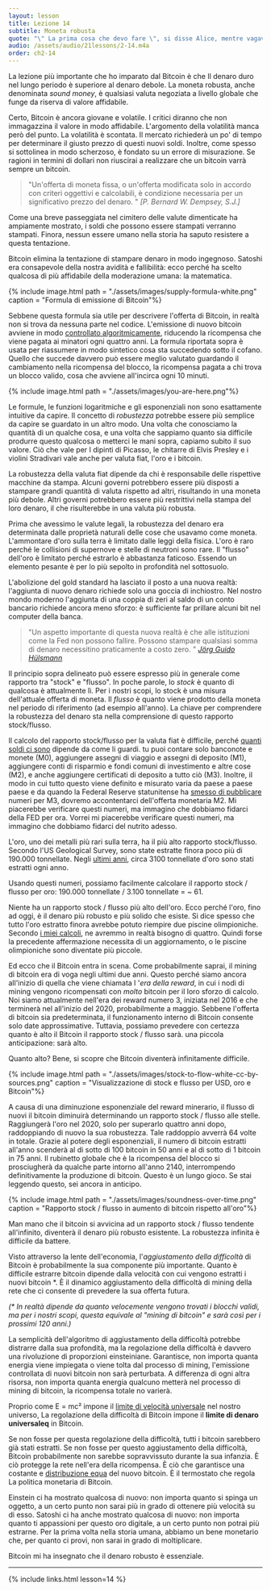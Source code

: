 ```yaml
---
layout: lesson
title: Lezione 14
subtitle: Moneta robusta
quote: "\" La prima cosa che devo fare \", si disse Alice, mentre vagava nel bosco, \" è crescere fino alla mia giusta dimensione, e la seconda cosa è trovare la mia strada in quel bel giardino. Penso che sarà il piano migliore. \""
audio: /assets/audio/21lessons/2-14.m4a
order: ch2-14
---
```


La lezione più importante che ho imparato dal Bitcoin è che 
Il denaro duro nel lungo periodo è superiore al denaro debole. La moneta robusta, anche
denominata *sound money*, è qualsiasi valuta negoziata a livello globale che
funge da riserva di valore affidabile.

Certo, Bitcoin è ancora giovane e volatile. I critici diranno che
non immagazzina il valore in modo affidabile. L'argomento della volatilità manca però del
punto. La volatilità è scontata. Il mercato richiederà un po' di tempo
per determinare il giusto prezzo di questi nuovi soldi. Inoltre, come spesso si
sottolinea in modo scherzoso, è fondato su un errore di misurazione. Se ragioni
in termini di dollari non riuscirai a realizzare che un bitcoin varrà sempre un
bitcoin.

> "Un'offerta di moneta fissa, o un'offerta modificata solo in accordo con
> criteri oggettivi e calcolabili, è condizione necessaria per un
> significativo prezzo del denaro. "
> <cite> [P. Bernard W. Dempsey, S.J.] </cite>

Come una breve passeggiata nel cimitero delle valute dimenticate ha ampiamente
mostrato, i soldi che possono essere stampati verranno stampati. Finora, nessun 
essere umano nella storia ha saputo resistere a questa tentazione.

Bitcoin elimina la tentazione di stampare denaro in modo ingegnoso. 
Satoshi era consapevole della nostra avidità e fallibilità: ecco perché
ha scelto qualcosa di più affidabile della moderazione umana: la matematica.

{% include image.html path = "./assets/images/supply-formula-white.png" caption = "Formula di emissione di Bitcoin"%}

Sebbene questa formula sia utile per descrivere l'offerta di Bitcoin, 
in realtà non si trova da nessuna parte nel codice. L'emissione di nuovo bitcoin avviene 
in modo [controllato algoritmicamente][algorithmically controlled], riducendo la ricompensa
che viene pagata ai minatori ogni quattro anni. La formula riportata sopra è usata per
riassumere in modo sintetico cosa sta succedendo sotto il cofano. Quello che succede davvero può
essere meglio valutato guardando il cambiamento nella ricompensa del blocco, la ricompensa pagata
a chi trova un blocco valido, cosa che avviene all'incirca ogni 10
minuti.

{% include image.html path = "./assets/images/you-are-here.png"%}

Le formule, le funzioni logaritmiche e gli esponenziali non sono esattamente
intuitive da capire. Il concetto di *robustezza* potrebbe essere più semplice da
capire se guardato in un altro modo. Una volta che conosciamo la quantità di un qualche 
cosa, e una volta che sappiamo quanto sia difficile produrre questo qualcosa o
metterci le mani sopra, capiamo subito il suo valore. Ciò che vale per
I dipinti di Picasso, le chitarre di Elvis Presley e i violini Stradivari
vale anche per valuta fiat, l'oro e i bitcoin.

La robustezza della valuta fiat dipende da chi è responsabile delle
rispettive macchine da stampa. Alcuni governi potrebbero essere più disposti a 
stampare grandi quantità di valuta rispetto ad altri, risultando in una moneta 
più debole. Altri governi potrebbero essere più restrittivi nella stampa del 
loro denaro, il che risulterebbe in una valuta più robusta.

Prima che avessimo le valute legali, la robustezza del denaro era determinata dalle 
proprietà naturali delle cose che usavamo come moneta. L'ammontare
d'oro sulla terra è limitato dalle leggi della fisica. L'oro è raro perché
le collisioni di supernove e stelle di neutroni sono rare. Il "flusso" dell'oro è
limitato perché estrarlo è abbastanza faticoso. Essendo un elemento pesante
è per lo più sepolto in profondità nel sottosuolo.

L'abolizione del gold standard ha lasciato il posto a una nuova realtà: l'aggiunta
di nuovo denaro richiede solo una goccia di inchiostro. Nel nostro mondo moderno 
l'aggiunta di una coppia di zeri al saldo di un conto bancario richiede ancora meno
sforzo: è sufficiente far prillare alcuni bit nel computer della banca.

> "Un aspetto importante di questa nuova realtà è che alle istituzioni come
> la Fed non possono fallire. Possono stampare qualsiasi somma di denaro
> necessitino praticamente a costo zero. "
> <cite> [Jörg Guido Hülsmann] </cite>

Il principio sopra delineato può essere espresso più in generale come
rapporto tra "stock" e "flusso". In poche parole, lo *stock* è quanto di
qualcosa è attualmente lì. Per i nostri scopi, lo stock è una misura
dell'attuale offerta di moneta. Il *flusso* è quanto viene prodotto della moneta
nel periodo di riferimento (ad esempio all'anno). La chiave per comprendere la robustezza
del denaro sta nella comprensione di questo rapporto stock/flusso.

Il calcolo del rapporto stock/flusso per la valuta fiat è difficile,
perché [quanti soldi ci sono][how much money there is] dipende da come li guardi. tu
puoi contare solo banconote e monete (M0), aggiungere assegni di viaggio e assegni
di deposito (M1), aggiungere conti di risparmio e fondi comuni di investimento e altre
cose (M2), e anche aggiungere certificati di deposito a tutto ciò (M3).
Inoltre, il modo in cui tutto questo viene definito e misurato varia da paese a paese
paese e da quando la Federal Reserve statunitense ha [smesso di pubblicare][stopped publishing] 
numeri per M3, dovremo accontentarci dell'offerta monetaria M2. Mi piacerebbe verificare 
questi numeri, ma immagino che dobbiamo fidarci della FED
per ora.
Vorrei
mi piacerebbe verificare questi numeri, ma immagino che dobbiamo fidarci del nutrito
adesso.

L'oro, uno dei metalli più rari sulla terra, ha il più alto rapporto stock/flusso. 
Secondo l'US Geological Survey, sono state estratte finora poco più di 190.000
tonnellate. Negli [ultimi anni][last few years], circa 3100 tonnellate d'oro
sono stati estratti ogni anno.

Usando questi numeri, possiamo facilmente calcolare il rapporto stock / flusso per
oro: 190.000 tonnellate / 3.100 tonnellate = \~ 61.

Niente ha un rapporto stock / flusso più alto dell'oro. Ecco perché l'oro,
fino ad oggi, è il denaro più robusto e più solido che esiste. Si dice spesso
che tutto l'oro estratto finora avrebbe potuto riempire due piscine olimpioniche. 
Secondo [i miei calcoli][my calculations], ne avremmo in realtà bisogno di quattro. 
Quindi forse la precedente affermazione necessita  di un aggiornamento, o le 
piscine olimpioniche sono diventate più piccole.

Ed ecco che il Bitcoin entra in scena. Come probabilmente saprai, il mining di bitcoin 
era di voga negli ultimi due anni. Questo perché siamo ancora all'inizio
di quella che viene chiamata l '*era della reward*, in cui i nodi di mining vengono
ricompensati con *molto* bitcoin per il loro sforzo di calcolo. Noi siamo
attualmente nell'era dei reward numero 3, iniziata nel 2016 e che terminerà nel
all'inizio del 2020, probabilmente a maggio. Sebbene l'offerta di bitcoin sia predeterminata,
il funzionamento interno di Bitcoin consente solo date approssimative.
Tuttavia, possiamo prevedere con certezza quanto è alto il Bitcoin
il rapporto stock / flusso sarà. una piccola anticipazione: sarà alto.

Quanto alto? Bene, si scopre che Bitcoin diventerà infinitamente difficile.

{% include image.html path = "./assets/images/stock-to-flow-white-cc-by-sources.png" caption = "Visualizzazione di stock e flusso per USD, oro e Bitcoin"%}



A causa di una diminuzione esponenziale del reward minerario, il flusso di nuovi
il bitcoin diminuirà determinando un rapporto stock / flusso alle stelle.
Raggiungerà l'oro nel 2020, solo per superarlo quattro anni dopo,
raddoppiando di nuovo la sua robustezza. Tale raddoppio avverrà 64 volte in
totale. Grazie al potere degli esponenziali, il numero di bitcoin estratti
all'anno scenderà al di sotto di 100 bitcoin in 50 anni e al di sotto di 1 bitcoin in
75 anni. Il rubinetto globale che è la ricompensa del blocco si prosciugherà
da qualche parte intorno all'anno 2140, interrompendo definitivamente la produzione di
bitcoin. Questo è un lungo gioco. Se stai leggendo questo, sei ancora
in anticipo.

{% include image.html path = "./assets/images/soundness-over-time.png" caption = "Rapporto stock / flusso in aumento di bitcoin rispetto all'oro"%}

Man mano che il bitcoin si avvicina ad un rapporto stock / flusso tendente all'infinito, 
diventerà il denaro più robusto esistente. La robustezza infinita è difficile da battere.

Visto attraverso la lente dell'economia, l'*aggiustamento della difficoltà* di Bitcoin
è probabilmente la sua componente più importante. Quanto è difficile estrarre bitcoin
dipende dalla velocità con cui vengono estratti i nuovi bitcoin \*. È il dinamico
aggiustamento della difficoltà di mining della rete che ci consente di
prevedere la sua offerta futura.

*(\* In realtà dipende da quanto velocemente vengono trovati i blocchi validi, ma per
i nostri scopi, questa equivale al "mining di bitcoin" e sarà così
per i prossimi 120 anni.)*

La semplicità dell'algoritmo di aggiustamento della difficoltà potrebbe distrarre
dalla sua profondità, ma la regolazione della difficoltà è davvero una rivoluzione
di proporzioni einsteiniane. Garantisce, non importa quanta energia viene impiegata 
o viene tolta dal processo di mining, l'emissione controllata di nuovi bitcoin non sarà
perturbata. A differenza di ogni altra risorsa, non importa quanta
energia qualcuno metterà nel processo di mining di bitcoin, la ricompensa totale no
varierà.

Proprio come E = mc² impone il [limite di velocità universale][universal speed limit] nel nostro universo,
La regolazione della difficoltà di Bitcoin impone il **limite di denaro universaleq**
in Bitcoin.

Se non fosse per questa regolazione della difficoltà, tutti i bitcoin sarebbero
già stati estratti. Se non fosse per questo aggiustamento della difficoltà,
Bitcoin probabilmente non sarebbe sopravvissuto durante la sua infanzia. È ciò
protegge la rete nell'era della ricompensa. È ciò che garantisce una costante e
[distribuzione equa][fair distribution] del nuovo bitcoin. È il termostato che regola
La politica monetaria di Bitcoin.

Einstein ci ha mostrato qualcosa di nuovo: non importa quanto si spinga un
oggetto, a un certo punto non sarai più in grado di ottenere più velocità su di 
esso. Satoshi ci ha anche mostrato qualcosa di nuovo: non importa quanto ti appassioni
per questo oro digitale, a un certo punto non potrai più estrarne. Per la prima volta 
nella storia umana, abbiamo un bene monetario che, per quanto ci provi, non sarai in grado di
moltiplicare.

Bitcoin mi ha insegnato che il denaro robusto è essenziale.

---

{% include links.html lesson=14 %}

<!-- Internal -->
[much energy]: https://dergigi.com/2018/06/10/bitcoin-s-energy-consumption/

[Fr. Bernard W. Dempsey, S.J.]: https://www.jstor.org/stable/29769582
[Jörg Guido Hülsmann]: https://mises.org/sites/default/files/The%20Ethics%20of%20Money%20Production_2.pdf
[stopped publishing]: https://www.federalreserve.gov/Releases/h6/discm3.htm
[last few years]: https://minerals.usgs.gov/minerals/pubs/mcs/2018/mcs2018.pdf
[my calculations]: https://www.wolframalpha.com/input/?i=volume+of+190000+metric+tons+gold+%2F+olympic+swimming+pool+volume
[fair distribution]: https://blog.picks.co/bitcoins-distribution-was-fair-e2ef7bbbc892

<!-- Bitcoin Wiki -->
[algorithmically controlled]: https://en.bitcoin.it/wiki/Controlled_supply

<!-- Wikipedia -->
[how much money there is]: https://en.wikipedia.org/wiki/Money_supply
[universal speed limit]: https://en.wikipedia.org/wiki/Speed_of_light#Upper_limit_on_speeds
[alice]: https://en.wikipedia.org/wiki/Alice%27s_Adventures_in_Wonderland
[carroll]: https://en.wikipedia.org/wiki/Lewis_Carroll
